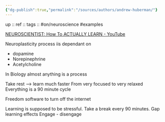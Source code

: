 ```yaml
---
{"dg-publish":true,"permalink":"/sources/authors/andrew-huberman/"}
---
```


up :: 
ref :: 
tags :: #on/neuroscience #examples 

[NEUROSCIENTIST: How To ACTUALLY LEARN - YouTube](https://youtu.be/sW0iNSrmcDQ)

Neuroplasticity process iis dependant on 
- dopamine
- Norepinephrine
- Acetylcholine 

In Biology almost anything is a process

Take rest --> learn much faster
From very focused to very relaxed
Everything is a 90 minute cycle

Freedom software to turn off the internet

Learning is supposed to be stressful. 
Take a break every 90 minutes. 
Gap learning effects
Engage - disengage

